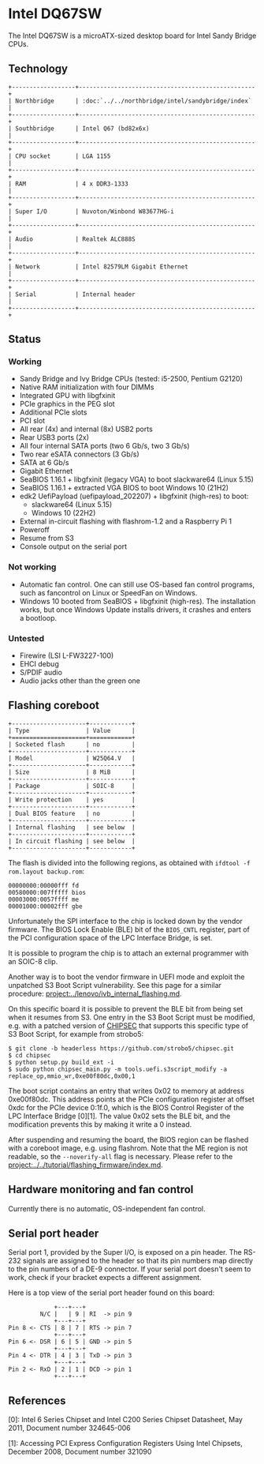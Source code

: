 # Intel DQ67SW

The Intel DQ67SW is a microATX-sized desktop board for Intel Sandy Bridge CPUs.

## Technology

```{eval-rst}
+------------------+--------------------------------------------------+
| Northbridge      | :doc:`../../northbridge/intel/sandybridge/index` |
+------------------+--------------------------------------------------+
| Southbridge      | Intel Q67 (bd82x6x)                              |
+------------------+--------------------------------------------------+
| CPU socket       | LGA 1155                                         |
+------------------+--------------------------------------------------+
| RAM              | 4 x DDR3-1333                                    |
+------------------+--------------------------------------------------+
| Super I/O        | Nuvoton/Winbond W83677HG-i                       |
+------------------+--------------------------------------------------+
| Audio            | Realtek ALC888S                                  |
+------------------+--------------------------------------------------+
| Network          | Intel 82579LM Gigabit Ethernet                   |
+------------------+--------------------------------------------------+
| Serial           | Internal header                                  |
+------------------+--------------------------------------------------+
```

## Status

### Working

- Sandy Bridge and Ivy Bridge CPUs (tested: i5-2500, Pentium G2120)
- Native RAM initialization with four DIMMs
- Integrated GPU with libgfxinit
- PCIe graphics in the PEG slot
- Additional PCIe slots
- PCI slot
- All rear (4x) and internal (8x) USB2 ports
- Rear USB3 ports (2x)
- All four internal SATA ports (two 6 Gb/s, two 3 Gb/s)
- Two rear eSATA connectors (3 Gb/s)
- SATA at 6 Gb/s
- Gigabit Ethernet
- SeaBIOS 1.16.1 + libgfxinit (legacy VGA) to boot slackware64 (Linux 5.15)
- SeaBIOS 1.16.1 + extracted VGA BIOS to boot Windows 10 (21H2)
- edk2 UefiPayload (uefipayload_202207) + libgfxinit (high-res) to boot:
    - slackware64 (Linux 5.15)
    - Windows 10 (22H2)
- External in-circuit flashing with flashrom-1.2 and a Raspberry Pi 1
- Poweroff
- Resume from S3
- Console output on the serial port

### Not working

- Automatic fan control. One can still use OS-based fan control programs,
  such as fancontrol on Linux or SpeedFan on Windows.
- Windows 10 booted from SeaBIOS + libgfxinit (high-res). The installation
  works, but once Windows Update installs drivers, it crashes and enters a
  bootloop.

### Untested

- Firewire (LSI L-FW3227-100)
- EHCI debug
- S/PDIF audio
- Audio jacks other than the green one

## Flashing coreboot

```{eval-rst}
+---------------------+------------+
| Type                | Value      |
+=====================+============+
| Socketed flash      | no         |
+---------------------+------------+
| Model               | W25Q64.V   |
+---------------------+------------+
| Size                | 8 MiB      |
+---------------------+------------+
| Package             | SOIC-8     |
+---------------------+------------+
| Write protection    | yes        |
+---------------------+------------+
| Dual BIOS feature   | no         |
+---------------------+------------+
| Internal flashing   | see below  |
+---------------------+------------+
| In circuit flashing | see below  |
+---------------------+------------+
```

The flash is divided into the following regions, as obtained with
`ifdtool -f rom.layout backup.rom`:

    00000000:00000fff fd
    00580000:007fffff bios
    00003000:0057ffff me
    00001000:00002fff gbe

Unfortunately the SPI interface to the chip is locked down by the vendor
firmware. The BIOS Lock Enable (BLE) bit of the `BIOS_CNTL` register, part of
the PCI configuration space of the LPC Interface Bridge, is set.

It is possible to program the chip is to attach an external programmer
with an SOIC-8 clip.

Another way is to boot the vendor firmware in UEFI mode and exploit the
unpatched S3 Boot Script vulnerability. See this page for a similar procedure:
<project:../lenovo/ivb_internal_flashing.md>.

On this specific board it is possible to prevent the BLE bit from being set
when it resumes from S3. One entry in the S3 Boot Script must be modified,
e.g. with a patched version of [CHIPSEC](https://github.com/chipsec/chipsec)
that supports this specific type of S3 Boot Script, for example from strobo5:

    $ git clone -b headerless https://github.com/strobo5/chipsec.git
    $ cd chipsec
    $ python setup.py build_ext -i
    $ sudo python chipsec_main.py -m tools.uefi.s3script_modify -a replace_op,mmio_wr,0xe00f80dc,0x00,1

The boot script contains an entry that writes 0x02 to memory at address
0xe00f80dc. This address points at the PCIe configuration register at offset
0xdc for the PCIe device 0:1f.0, which is the BIOS Control Register of the LPC
Interface Bridge [0][1]. The value 0x02 sets the BLE bit, and the modification
prevents this by making it write a 0 instead.

After suspending and resuming the board, the BIOS region can be flashed with
a coreboot image, e.g. using flashrom. Note that the ME region is not readable,
so the `--noverify-all` flag is necessary. Please refer to the
<project:../../tutorial/flashing_firmware/index.md>.

## Hardware monitoring and fan control

Currently there is no automatic, OS-independent fan control.

## Serial port header

Serial port 1, provided by the Super I/O, is exposed on a pin header. The
RS-232 signals are assigned to the header so that its pin numbers map directly
to the pin numbers of a DE-9 connector. If your serial port doesn't seem to
work, check if your bracket expects a different assignment.

Here is a top view of the serial port header found on this board:

                 +---+---+
             N/C |   | 9 | RI  -> pin 9
                 +---+---+
    Pin 8 <- CTS | 8 | 7 | RTS -> pin 7
                 +---+---+
    Pin 6 <- DSR | 6 | 5 | GND -> pin 5
                 +---+---+
    Pin 4 <- DTR | 4 | 3 | TxD -> pin 3
                 +---+---+
    Pin 2 <- RxD | 2 | 1 | DCD -> pin 1
                 +---+---+

## References

[0]: Intel 6 Series Chipset and Intel C200 Series Chipset Datasheet,
May 2011,
Document number 324645-006

[1]: Accessing PCI Express Configuration Registers Using Intel Chipsets,
December 2008,
Document number 321090

